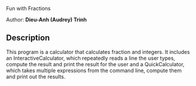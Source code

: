 Fun with Fractions

Author: **Dieu-Anh (Audrey) Trinh**

## Description
This program is a calculator that calculates fraction and integers. It includes an InteractiveCalculator, which repeatedly reads a line the user types, compute the result and print the result for the user and a QuickCalculator, which takes multiple expressions from the command line, compute them and print out the results.


